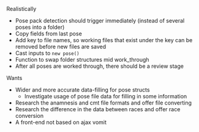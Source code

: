 Realistically

* Pose pack detection should trigger immediately (instead of several poses into
  a folder)
* Copy fields from last pose
* Add key to file names, so working files that exist under the key can be
  removed before new files are saved
* Cast inputs to `new pose()`
* Function to swap folder structures mid work_through
* After all poses are worked through, there should be a review stage

Wants

* Wider and more accurate data-filling for pose structs
  * Investigate usage of pose file data for filling in some information
* Research the anamnesis and cmt file formats and offer file converting
* Research the difference in the data between races and offer race conversion
* A front-end not based on ajax vomit
